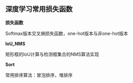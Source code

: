 深度学习常用损失函数
------------------

**损失函数**

Softmax版本交叉熵损失函数，one-hot版本与非one-hot版本

**IoU_NMS**

矩形框的IoU计算与检测框集合的NMS算法实现

**Sort**

常用排序算法：冒泡排序，堆排序
   
